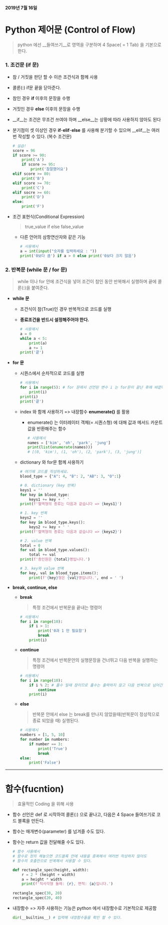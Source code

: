 #### 2019년 7월 16일

# Python 제어문 (Control of Flow)

> python 에선 __들여쓰기__로 영역을 구분하며 4 Space( = 1 Tab) 을 기본으로 한다.



### 1. 조건문 (if 문)

- 참 / 거짓을 판단 할 수 이쓴 조건식과 함께 사용

- 콜론(:) if문 끝을 닫아준다.

- 참인 경우 __if__ 이후의 문장을 수행

- 거짓인 경우 __else__ 이후의 문장을 수행

- __if__는 조건은 무조건 쓰여야 하며 __else__는 상황에 따라 사용하지 않아도 된다

- 분기점이 셋 이상인 경우 __if__-__elif__-__else__ 를 사용해 분기할 수 있으며 __elif__는 여러번 작성할 수 있다. (복수 조건문)

  ```python
  # 실습!
  score = 96
  if score >= 90:
      print('A')
      if score >= 95:
          print('참잘했어요')
  elif score >= 80:
      print('B')
  elif score >= 70:
      print('C')
  elif socre >= 60:
      print('D')
  else:
      print('F')
  ```

- 조건 표현식(Conditional Expression)

  > true_value if <Condition> else false_value

  - 다른 언어의 삼항연산자와 같은 기능

    ```python
    # 사용예시
    a = int(input("숫자를 입력하세요 : "))
    print('0보다 큼') if a > 0 else print('0보다 크지 않음')
    ```





### 2. 반복문 (while 문 / for 문)

> while 이나 for 안에 조건식을 넣어 조건이 참인 동안 반복해서 실행하며 끝에 콜론(:)을 붙여준다.

 - __while 문__

   - 조건식이 참(True)인 경우 반복적으로 코드를 실행

   - __종료조건을 반드시 설정해주어야 한다.__

     ```python
     # 사용예시
     a = 0
     while a < 5:
         print(a)
         a += 1
     print('끝')
     ```

   

 - __for 문__
   - 시퀀스에서 순차적으로 코드를 실행

     ```python
     # 사용예시
     for i in range(5): # for 문에서 선언된 변수 i 는 for문이 끝난 후에 바깥에서도 사용이 가능
         print(i)
     print(i)
     print('끝')
     ```

   - index 와 함께 사용하기 => 내장함수 __enumerate()__ 를 활용

     - enumerate() 는 이터레이터 객체(= 시퀀스형) 에 대해 값과 메서드 카운트 값을 반환해주는 함수

       ```python
       # 사용예시
       names = ['kim', 'oh', 'park', 'jung']
       print(list(enumerate(names)))
       # [(0, 'kim'), (1, 'oh'), (2, 'park'), (3, 'jung')]
       ```

   - dictionary 와 for문 함께 사용하기

     ```python
     # 여기에 코드를 작성하세요.
     blood_type = {"A": 4, "B": 2, "AB": 3, "O":1}
     
     # 0. dictionary (key 반복)
     keys1 = ''
     for key in blood_type:
         keys1 += key + ' '
     print(f'혈액형의 종류는 다음과 같습니다 => {keys1}')
     
     # 1. key 반복
     keys2 = ''
     for key in blood_type.keys():
         keys2 += key + ' '
     print(f'혈액형의 종류는 다음과 같습니다 => {keys2}')
     
     # 2. value 반복
     total = 0
     for val in blood_type.values():
         total += val
     print(f'총인원은 {total}명입니다.')
     
     # 3. key와 value 반복
     for key, val in blood_type.items():
         print(f'{key}형은 {val}명입니다.', end = ' ')
     ```



- __break, continue, else__

  - __break__

    > 특정 조건에서 반복문을 끝내는 명령어

    ```python
    # 사용예시
    for i in range(10):
        if i > 1:
            print('0과 1 만 필요함')
            break
        print(i)
    ```

  - __continue__

    > 특정 조건에서 반복문안의 실행문장을 건너뛰고 다음 반복을 실행하는 명령어

    ```python
    # 사용예시
    for i in range(10):
        if i % 2: # 홀수 일때 참이므로 홀수는 출력하지 않고 다음 반복으로 넘어간다.
            continue
        print(i)
    ```

  - __else__

    > 반복문 안에서 else 는 break를 만나지 않았을때(반복문이 정상적으로 종료 되었을 때) 실행된다.

    ```python
    # 사용예시
    numbers = [1, 5, 10]
    for number in numbers:
        if number == 3:
            print('True')
            break
    else:
        print('False')
    ```





---



# 함수(fucntion)

> 효율적인 Coding 을 위해 사용

- 함수 선언은 def 로 시작하여 콜론(:) 으로 끝나고, 다음은 4 Space 들여쓰기로 코드 블록을 만든다.

- 함수는 매개변수(parameter) 를 넘겨즐 수도 있다.

- 함수는 return 값을 전달해줄 수도 있다.

  ```python
  # 함수 사용예시
  # 함수로 정의 해놓으면 코드블록 안에 내용을 중복해서 여러번 작성하지 않아도
  # 함수의 호출만으로 반복해서 사용할 수 있다.
  
  def rectangle_spec(height, width):
      r = 2 * (height + width)
      a = height * width
      print(f'직사각형 둘레: {r}, 면적: {a}입니다.')
      
  rectangle_spec(30, 20)
  rectangle_spec(20, 40)
  ```

- 내장함수 => 자주 사용하는 기능은 python 에서 내장함수로 기본적으로 제공함

  ```python
  dir(__builtins__) # 입력해 내장함수들을 확인 할 수 있다.
  ```

  